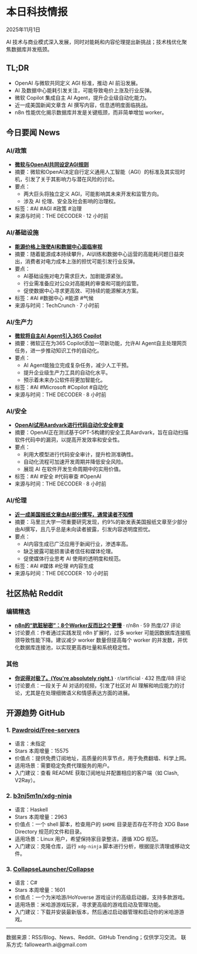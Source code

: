 <h1 id="">本日科技情报</h1>
<p>2025年11月1日</p>
<p>AI 技术与商业模式深入发展，同时对能耗和内容伦理提出新挑战；技术栈优化聚焦数据库并发瓶颈。</p>
<h2 id="tldr">TL;DR</h2>
<ul>
<li>OpenAI 与微软共同定义 AGI 标准，推动 AI 前沿发展。</li>
<li>AI 及数据中心能耗引发关注，可能导致电价上涨及行业反弹。</li>
<li>微软 Copilot 集成自主 AI Agent，提升企业级自动化能力。</li>
<li>近一成美国新闻文章含 AI 撰写内容，信息透明度面临挑战。</li>
<li>n8n 性能优化揭示数据库并发是关键瓶颈，而非简单增加 worker。</li>
</ul>
<h2 id="news">今日要闻 News</h2>
<h3 id="ai"><strong>AI/政策</strong></h3>
<ul>
<li><strong><a href="https://the-decoder.com/microsoft-and-openai-set-their-own-rules-for-agi/">微软与OpenAI共同设定AGI规则</a></strong></li>
<li>摘要：微软和OpenAI决定自行定义通用人工智能（AGI）的标准及其实现时机，引发了关于其影响力与潜在风险的讨论。</li>
<li>要点：<ul>
<li>两大巨头将独立定义 AGI，可能影响其未来开发和监管方向。</li>
<li>涉及 AI 伦理、安全及社会影响的治理权。</li></ul></li>
<li>标签：#AI #AGI #政策 #治理</li>
<li>来源与时间：THE DECODER · 12 小时前</li>
</ul>
<h3 id="ai-1"><strong>AI/基础设施</strong></h3>
<ul>
<li><strong><a href="https://techcrunch.com/2025/11/01/rising-energy-prices-put-ai-and-data-centers-in-the-crosshairs/">能源价格上涨使AI和数据中心面临审视</a></strong></li>
<li>摘要：随着能源成本持续攀升，AI训练和数据中心运营的高能耗问题日益突出，消费者对电力成本上涨的担忧可能引发行业反弹。</li>
<li>要点：<ul>
<li>AI基础设施对电力需求巨大，加剧能源紧张。</li>
<li>行业需准备应对公众对高能耗的审查和可能的监管。</li>
<li>促使数据中心寻求更高效、可持续的能源解决方案。</li></ul></li>
<li>标签：#AI #数据中心 #能源 #气候</li>
<li>来源与时间：TechCrunch · 7 小时前</li>
</ul>
<h3 id="ai-2"><strong>AI/生产力</strong></h3>
<ul>
<li><strong><a href="https://the-decoder.com/microsoft-brings-autonomous-ai-agents-to-365-copilot/">微软将自主AI Agent引入365 Copilot</a></strong></li>
<li>摘要：微软正在为365 Copilot添加一项新功能，允许AI Agent自主处理网页任务，进一步推动知识工作的自动化。</li>
<li>要点：<ul>
<li>AI Agent能独立完成复杂任务，减少人工干预。</li>
<li>提升企业级生产力工具的自动化水平。</li>
<li>预示着未来办公软件将更加智能化。</li></ul></li>
<li>标签：#AI #Microsoft #Copilot #自动化</li>
<li>来源与时间：THE DECODER · 8 小时前</li>
</ul>
<h3 id="ai-3"><strong>AI/安全</strong></h3>
<ul>
<li><strong><a href="https://the-decoder.com/openai-pilots-aardvark-for-automated-security-reviews-in-code/">OpenAI试用Aardvark进行代码自动化安全审查</a></strong></li>
<li>摘要：OpenAI正在测试基于GPT-5构建的安全工具Aardvark，旨在自动扫描软件代码中的漏洞，以提高开发效率和安全性。</li>
<li>要点：<ul>
<li>利用大模型进行代码安全审计，提升检测准确性。</li>
<li>自动化流程可加速开发周期并降低安全风险。</li>
<li>展现 AI 在软件开发生命周期中的实用价值。</li></ul></li>
<li>标签：#AI #安全 #代码审查 #OpenAI</li>
<li>来源与时间：THE DECODER · 8 小时前</li>
</ul>
<h3 id="ai-4"><strong>AI/伦理</strong></h3>
<ul>
<li><strong><a href="https://the-decoder.com/nearly-one-in-ten-us-newspaper-articles-are-partly-ai-written-usually-without-readers-knowledge/">近一成美国报纸文章由AI部分撰写，通常读者不知情</a></strong></li>
<li>摘要：马里兰大学一项重要研究发现，约9%的新发表美国报纸文章至少部分由AI撰写，且几乎总是未向读者披露，引发内容透明度担忧。</li>
<li>要点：<ul>
<li>AI内容生成已广泛应用于新闻行业，渗透率高。</li>
<li>缺乏披露可能损害读者信任和媒体伦理。</li>
<li>促使媒体行业思考 AI 使用的透明度和规范。</li></ul></li>
<li>标签：#AI #媒体 #伦理 #内容生成</li>
<li>来源与时间：THE DECODER · 10 小时前</li>
</ul>
<h2 id="reddit">社区热帖 Reddit</h2>
<h3 id="-1">编辑精选</h3>
<ul>
<li><strong><a href="https://www.reddit.com/r/n8n/comments/1olp6hr/n8ns_dirty_secret_when_8_workers_perform_worse/">n8n的“肮脏秘密”：8个Worker反而比2个更慢</a></strong> · r/n8n · 59 热度/27 评论</li>
<li>讨论要点：作者通过实践发现 n8n 扩展时，过多 worker 可能因数据库连接瓶颈导致性能下降。建议减少 worker 数量但提高每个 worker 的并发数，并优化数据库连接池，以实现更高吞吐量和系统稳定性。</li>
</ul>
<h3 id="-2">其他</h3>
<ul>
<li><strong><a href="https://v.redd.it/u13z27vogmyf1">你说得对极了。(You're absolutely right.)</a></strong> · r/artificial · 432 热度/88 评论</li>
<li>讨论要点：一段关于 AI 对话的视频，引发了社区对 AI 理解和响应能力的讨论，尤其是在处理细微语义和情感表达方面的进展。</li>
</ul>
<h2 id="github">开源趋势 GitHub</h2>
<h3 id="1pawdroidfreeservershttpsgithubcompawdroidfreeservers">1. <a href="https://github.com/Pawdroid/Free-servers">Pawdroid/Free-servers</a></h3>
<ul>
<li>语言：未指定</li>
<li>Stars 本周增量：15575</li>
<li>价值点：提供免费订阅地址，高质量的共享节点，用于免费翻墙、科学上网。</li>
<li>适用场景：需要稳定免费代理服务的用户。</li>
<li>入门建议：查看 README 获取订阅地址并配置相应的客户端（如 Clash, V2Ray）。</li>
</ul>
<h3 id="2b3nj5m1nxdgninjahttpsgithubcomb3nj5m1nxdgninja">2. <a href="https://github.com/b3nj5m1n/xdg-ninja">b3nj5m1n/xdg-ninja</a></h3>
<ul>
<li>语言：Haskell</li>
<li>Stars 本周增量：2963</li>
<li>价值点：一个 shell 脚本，检查用户的 <code>$HOME</code> 目录是否存在不符合 XDG Base Directory 规范的文件和目录。</li>
<li>适用场景：Linux 用户，希望保持家目录整洁，遵循 XDG 规范。</li>
<li>入门建议：克隆仓库，运行 <code>xdg-ninja</code> 脚本进行分析，根据提示清理或移动文件。</li>
</ul>
<h3 id="3collapselaunchercollapsehttpsgithubcomcollapselaunchercollapse">3. <a href="https://github.com/CollapseLauncher/Collapse">CollapseLauncher/Collapse</a></h3>
<ul>
<li>语言：C#</li>
<li>Stars 本周增量：1601</li>
<li>价值点：一个为米哈游/HoYoverse 游戏设计的高级启动器，支持多款游戏。</li>
<li>适用场景：米哈游游戏玩家，寻求更高级的游戏启动及管理功能。</li>
<li>入门建议：下载并安装最新版本，然后通过启动器管理和启动你的米哈游游戏。</li>
</ul>
<hr />
<p>数据来源：RSS/Blog、News、Reddit、GitHub Trending；仅供学习交流。
联系方式: fallowearth.ai@gmail.com</p>
